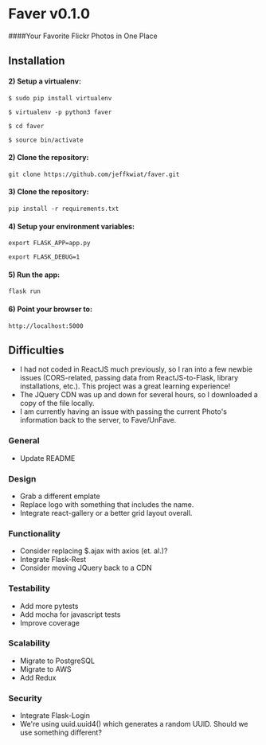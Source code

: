 # Faver v0.1.0
####Your Favorite Flickr Photos in One Place

## Installation

#### 2) Setup a virtualenv:
`$ sudo pip install virtualenv`

`$ virtualenv -p python3 faver`

`$ cd faver`

`$ source bin/activate`

#### 2) Clone the repository:
`git clone https://github.com/jeffkwiat/faver.git`

#### 3) Clone the repository:
`pip install -r requirements.txt`

#### 4) Setup your environment variables:
`export FLASK_APP=app.py`

`export FLASK_DEBUG=1`

#### 5) Run the app:
`flask run`

#### 6) Point your browser to:
`http://localhost:5000`

## Difficulties
* I had not coded in ReactJS much previously, so I ran into a few newbie issues (CORS-related, passing data from ReactJS-to-Flask, library installations, etc.).  This project was a great learning experience!
* The JQuery CDN was up and down for several hours, so I downloaded a copy of the file locally.
* I am currently having an issue with passing the current Photo's information back to the server, to Fave/UnFave.

### General
* Update README

### Design
* Grab a different emplate
* Replace logo with something that includes the name.
* Integrate react-gallery or a better grid layout overall.

### Functionality
* Consider replacing $.ajax with axios (et. al.)?
* Integrate Flask-Rest
* Consider moving JQuery back to a CDN

### Testability
* Add more pytests
* Add mocha for javascript tests
* Improve coverage

### Scalability
* Migrate to PostgreSQL
* Migrate to AWS
* Add Redux

### Security
* Integrate Flask-Login
* We're using uuid.uuid4() which generates a random UUID.  Should we use something different?